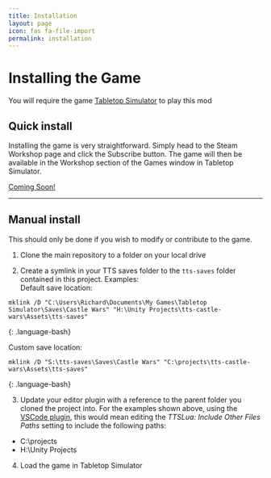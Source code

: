 ```yaml
---
title: Installation
layout: page
icon: fas fa-file-import
permalink: installation
---
```


# Installing the Game

<div class="alert alert-warning" role="alert">
    <i class="fa fa-exclamation-triangle"></i> 
    You will require the game <a href="https://store.steampowered.com/app/286160/Tabletop_Simulator/" target="_blank">Tabletop Simulator</a> to play this mod
</div>

## Quick install

Installing the game is very straightforward. Simply head to the Steam Workshop page and click the Subscribe button. The game will then be available in the Workshop section of the Games window in Tabletop Simulator.


<a href="https://store.steampowered.com/app/286160/Tabletop_Simulator/" class="btn btn-primary btn-lg" role="button">
    <span class="text-white">
        <i class="fab fa-steam mr-2"></i>
        <span class="font-weight-bold">
            Coming Soon!
        </span>
    </span>
</a>

<!--
<a href="https://store.steampowered.com/app/286160/Tabletop_Simulator/" class="btn btn-primary btn-lg" role="button">
    <span class="text-white">
        <i class="fab fa-steam mr-2"></i>
        <span class="font-weight-bold">
            Subscribe on Steam
        </span>
    </span>
</a>
-->
---

## Manual install

This should only be done if you wish to modify or contribute to the game.

1) Clone the main repository to a folder on your local drive

2) Create a symlink in your TTS saves folder to the `tts-saves` folder contained in this project. Examples:    
Default save location:
~~~
mklink /D "C:\Users\Richard\Documents\My Games\Tabletop Simulator\Saves\Castle Wars" "H:\Unity Projects\tts-castle-wars\Assets\tts-saves"
~~~
{: .language-bash}

Custom save location:
~~~
mklink /D "S:\tts-saves\Saves\Castle Wars" "C:\projects\tts-castle-wars\Assets\tts-saves"
~~~
{: .language-bash}

3) Update your editor plugin with a reference to the parent folder you cloned the project into. For the examples shown above, using the [VSCode plugin](https://marketplace.visualstudio.com/items?itemName=rolandostar.tabletopsimulator-lua), this would mean editing the *TTSLua: Include Other Files Paths* setting to include the following paths:

  * C:\projects
  * H:\Unity Projects

4) Load the game in Tabletop Simulator